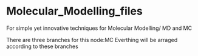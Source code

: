 # Molecular_Modelling_files
For simple yet innovative techniques for Molecular Modelling/ MD and MC

There are three branches for this node:MC 
Everthing will be arraged according to these branches

